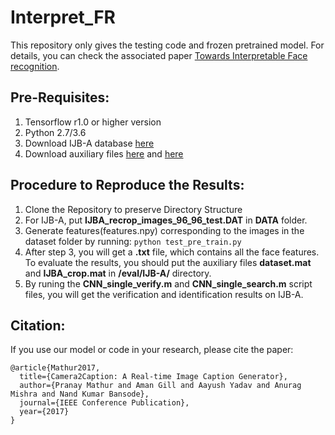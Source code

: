 # Interpret_FR

This repository only gives the testing code and frozen pretrained model. For details, you can check  the associated paper [Towards Interpretable Face recognition](https://arxiv.org/abs/1805.00611).

## Pre-Requisites:
1. Tensorflow r1.0 or higher version
2. Python 2.7/3.6
3. Download IJB-A database [here]()
4. Download auxiliary files  [here]() and  [here]()

## Procedure to Reproduce the Results:
1. Clone the Repository to preserve Directory Structure
2. For IJB-A, put **IJBA_recrop_images_96_96_test.DAT** in **DATA** folder.
3. Generate features(features.npy) corresponding to the images in the dataset folder by running: `python test_pre_train.py`
4. After step 3, you will get a **.txt** file, which contains all the face features.  To evaluate the results, you should put the auxiliary files **dataset.mat** and **IJBA_crop.mat** in **/eval/IJB-A/** directory.
5. By runing the **CNN_single_verify.m** and **CNN_single_search.m** script files, you will get the verification and identification results on IJB-A.

## Citation:

If you use our model or code in your research, please cite the paper:

```
@article{Mathur2017,
  title={Camera2Caption: A Real-time Image Caption Generator},
  author={Pranay Mathur and Aman Gill and Aayush Yadav and Anurag Mishra and Nand Kumar Bansode},
  journal={IEEE Conference Publication},
  year={2017}
}
```
